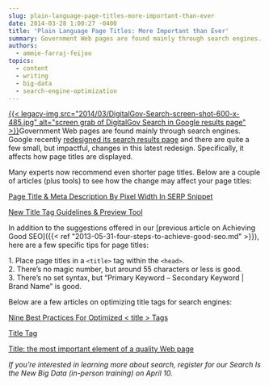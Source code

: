 ```yaml
---
slug: plain-language-page-titles-more-important-than-ever
date: 2014-03-28 1:00:27 -0400
title: 'Plain Language Page Titles: More Important than Ever'
summary: Government Web pages are found mainly through search engines. Google recently redesigned its search results page and there are quite a few small, but impactful, changes in this latest redesign. Specifically, it affects how page titles are displayed. Many experts now recommend even
authors:
  - ammie-farraj-feijoo
topics:
  - content
  - writing
  - big-data
  - search-engine-optimization
---
```


[{{< legacy-img src="2014/03/DigitalGov-Search-screen-shot-600-x-485.jpg" alt="screen grab of DigitalGov Search in Google results page" >}}](https://s3.amazonaws.com/digitalgov/_legacy-img/2014/03/DigitalGov-Search-screen-shot-600-x-485.jpg)Government Web pages are found mainly through search engines. Google recently [redesigned its search results page](http://www.fastcodesign.com/3027704/how-googles-redesigned-search-results-augur-a-more-beautiful-web) and there are quite a few small, but impactful, changes in this latest redesign. Specifically, it affects how page titles are displayed.

Many experts now recommend even shorter page titles. Below are a couple of articles (plus tools) to see how the change may affect your page titles:

[Page Title & Meta Description By Pixel Width In SERP Snippet](http://www.screamingfrog.co.uk/page-title-meta-description-lengths-by-pixel-width/)

[New Title Tag Guidelines & Preview Tool](http://moz.com/blog/new-title-tag-guidelines-preview-tool)

In addition to the suggestions offered in our [previous article on Achieving Good SEO]({{< ref "2013-05-31-four-steps-to-achieve-good-seo.md" >}}), here are a few specific tips for page titles:
<p>
1. Place page titles in a <code>&lt;title&gt;</code> tag within the <code>&lt;head&gt;</code>.<br />
2. There’s no magic number, but around 55 characters or less is good.<br /> 
3. There’s no set syntax, but &#8220;Primary Keyword &#8211; Secondary Keyword | Brand Name&#8221; is good.</p>

  <p>
      Below are a few articles on optimizing title tags for search engines:
  </p>

  <p>
      <a href="http://searchengineland.com/nine-best-practices-for-optimized-title-tags-111979">Nine Best Practices For Optimized < title > Tags</a>
  </p>

  <p>
      <a href="http://moz.com/learn/seo/title-tag">Title Tag</a>
    </p>

  <p>
      <a href="http://www.w3.org/QA/Tips/good-titles">Title: the most important element of a quality Web page</a></p>

  <p>
          <em>If you’re interested in learning more about search, register for our Search Is the New Big Data (in-person training) on April 10.</em>
        </p>
